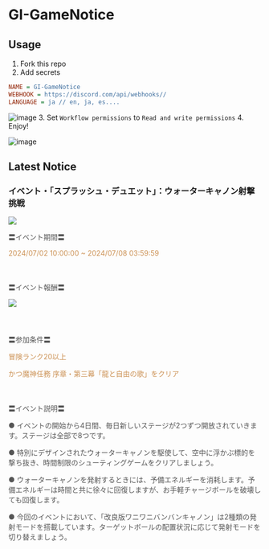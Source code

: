 # GI-GameNotice

## Usage
1. Fork this repo
2. Add secrets
```ini
NAME = GI-GameNotice
WEBHOOK = https://discord.com/api/webhooks//
LANGUAGE = ja // en, ja, es....
```
![image](https://github.com/c2t-r/GI-GameNotice/assets/80561604/63d8a4f2-9ec2-49d7-a637-44d728b2f945)
3. Set `Workflow permissions` to `Read and write permissions`
4. Enjoy!

![image](https://github.com/c2t-r/GI-GameNotice/assets/80561604/24ec6182-cd99-4969-ab59-1d65c886077a)

## Latest Notice
<start>

### イベント・「スプラッシュ・デュエット」：ウォーターキャノン射撃挑戦
<img src="https://sdk.hoyoverse.com/upload/ann/2024/06/06/ec3b8d69ba5628c28dee5480cb92b0c1_7460351910508794441.png">
<p style="white-space: pre-wrap;"><span style="color:rgba(85,85,85,1)">〓イベント期間〓</span></p><p style="white-space: pre-wrap;"><span style="color:rgba(204,146,85,1)"><t class="t_lc">2024/07/02 10:00:00</t> ~ <t class="t_lc">2024/07/08 03:59:59</t></span></p><p style="white-space: pre-wrap; min-height: 1.5em;"><span style="color:rgba(85,85,85,1)"> </span></p><p style="white-space: pre-wrap;"><span style="color:rgba(85,85,85,1)">〓イベント報酬〓</span></p><p style="white-space: pre-wrap; min-height: 1.5em;"><img src="https://sdk.hoyoverse.com/upload/ann/2024/05/10/8712ba815fff60e450cb0739ddc3dd69_7229990249528288657.png" href="" style="vertical-align:middle;"></p><p style="white-space: pre-wrap; min-height: 1.5em;"></p><p style="white-space: pre-wrap;"><span style="color:rgba(85,85,85,1)">〓参加条件〓</span></p><p style="white-space: pre-wrap;"><span style="color:rgba(204,146,85,1)">冒険ランク20以上</span></p><p style="white-space: pre-wrap;"><span style="color:rgba(204,146,85,1)">かつ魔神任務 序章・第三幕「龍と自由の歌」をクリア</span></p><p style="white-space: pre-wrap; min-height: 1.5em;"></p><p style="white-space: pre-wrap;"><span style="color:rgba(85,85,85,1)">〓イベント説明〓</span></p><p style="white-space: pre-wrap;"><span style="color:rgba(85,85,85,1)">● イベントの開始から4日間、毎日新しいステージが2つずつ開放されていきます。ステージは全部で8つです。</span></p><p style="white-space: pre-wrap;"><span style="color:rgba(85,85,85,1)">● 特別にデザインされたウォーターキャノンを駆使して、空中に浮かぶ標的を撃ち抜き、時間制限のシューティングゲームをクリアしましょう。</span></p><p style="white-space: pre-wrap;"><span style="color:rgba(85,85,85,1)">● ウォーターキャノンを発射するときには、予備エネルギーを消耗します。予備エネルギーは時間と共に徐々に回復しますが、お手軽チャージボールを破壊しても回復します。</span></p><p style="white-space: pre-wrap;"><span style="color:rgba(85,85,85,1)">● 今回のイベントにおいて、「改良版ワニワニバンバンキャノン」は2種類の発射モードを搭載しています。ターゲットボールの配置状況に応じて発射モードを切り替えましょう。</span></p>

<end>
